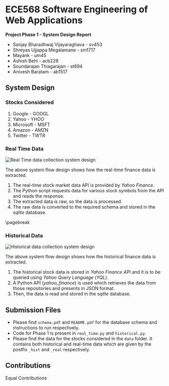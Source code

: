 # ECE568 Software Engineering of Web Applications
**Project Phase 1 - System Design Report**

* Sanjay Bharadhwaj Vijayaraghava - sv453
* Shreyas Ujjappa Megalamane - sm1717
* Mayank - um45
* Ashish Behl - acb228
* Soundarajan Thiagarajan - st694
* Anivesh Baratam - ab1517

## System Design

### Stocks Considered
1. Google - GOOGL
2. Yahoo - YHOO
3. Microsoft - MSFT
4. Amazon - AMZN
5. Twitter - TWTR

### Real Time Data

![Real Time data collection system design](real_time_design.png)

The above system flow design shows how the real-time finance data is extracted.

1. The real-time stock market data API is provided by *Yahoo Finance*.
2. The Python script requests data for various stock symbols from the API and reads the response.
3. The extracted data is raw, so the data is processed.
4. The raw data is converted to the required schema and stored in the *sqlite* database.

\pagebreak

### Historical Data
![Historical data collection system design](historical_design.png)

The above system flow design shows how the historical finance data is extracted.

1. The historical stock data is stored in *Yahoo Finance API* and it is to be queried using *Yahoo Query Language* (*YQL*).
2. A Python API (*yahoo_finance*) is used which retrieves the data from those repositories and presents in JSON format.
3. Then, the data is read and stored in the *sqlite* database.

## Submission Files
* Please find `schema.pdf` and `README.pdf` for the database schema and instructions to run respectively.
* Code for Phase 1 is present in `real_time.py` and `historical.py`.
* Please find the data for the stocks considered in the `data` folder. It contains both historical and real-time data which are given by the postfix `_hist` and `_real` respectively.

## Contributions
Equal Contributions
